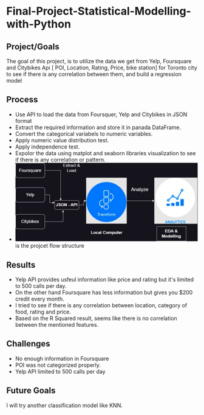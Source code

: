 # Final-Project-Statistical-Modelling-with-Python

## Project/Goals
The goal of this project, is to utilize the data we get from Yelp, Foursquare and Citybikes Api [ POI, Location, Rating, Price, bike station] for Toronto city to see if there is any correlation between them, and build a regression model


## Process
- Use API to load the data from Foursquer, Yelp and Citybikes in JSON format 
- Extract the required information and store it in panada DataFrame.
- Convert the categorical variabels to numeric variables.
- Apply numeric value distribution test.
- Apply independence test.
- Expolor the data using matplot and seaborn libraries visualization to see if there is any correlation or pattern.
- ![alt text](https://github.com/withabubaker/Stat_Modelling_Python/blob/main/images/image.png) is the projcet flow structure 

## Results
- Yelp API provides usfeul information like price and rating but it's limited to 500 calls per day.
- On the other hand Foursquare has less information but gives you $200 credit every month.
- I tried to see if there is any correlation between location, category of food, rating and price.
- Based on the R Squared result, seems like there is no correlation between the mentioned features.

## Challenges 
- No enough information in Foursquare
- POI was not categorized properly.
- Yelp API limited to 500 calls per day


## Future Goals
I will try another classification model like KNN.
